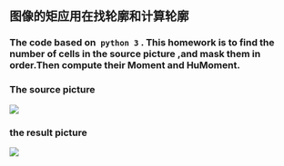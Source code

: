 ## 图像的矩应用在找轮廓和计算轮廓
### The code based on` python 3` . This homework is to find the number of cells in the source picture ,and mask them in order.Then compute their Moment and HuMoment.
### The source picture
![](https://github.com/JanusTan/segment_findContour_HuMoment/blob/master/source.png)
### the result picture
![](https://github.com/JanusTan/segment_findContour_HuMoment/blob/master/result.png)
